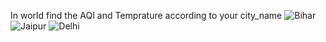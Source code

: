 In world find the AQI and Temprature according to your  city_name 
![Bihar ](https://github.com/saurabh23011/air-quality-and-temprature-checker/assets/154420149/e755c1d2-d714-4a10-96aa-327313293168)
![Jaipur ](https://github.com/saurabh23011/air-quality-and-temprature-checker/assets/154420149/cbdcc3cb-34b7-40fb-8fe2-15909b166bf6)
![Delhi](https://github.com/saurabh23011/air-quality-and-temprature-checker/assets/154420149/e0abdb29-6a28-4a4e-8553-709602f408e1)
